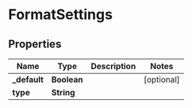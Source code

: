# FormatSettings

## Properties
Name | Type | Description | Notes
------------ | ------------- | ------------- | -------------
**_default** | **Boolean** |  |  [optional]
**type** | **String** |  | 
